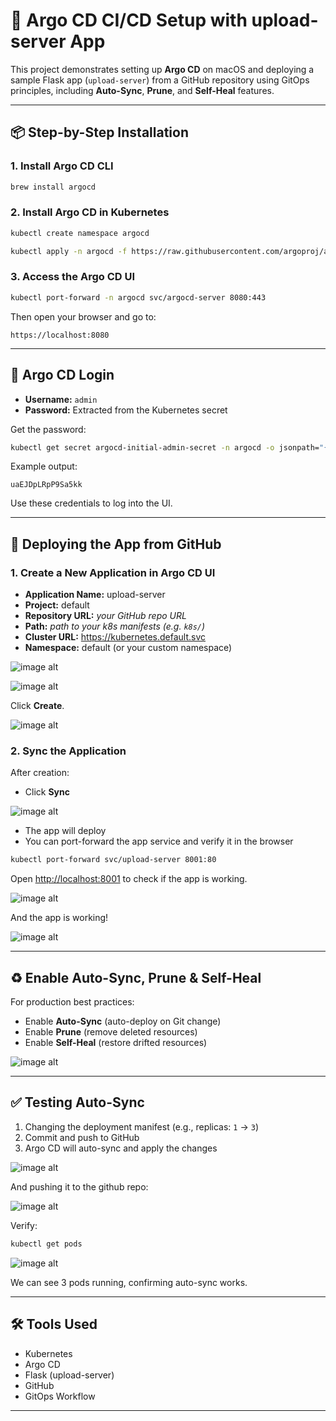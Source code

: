 # 🚀 Argo CD CI/CD Setup with upload-server App

This project demonstrates setting up **Argo CD** on macOS and deploying a sample Flask app (`upload-server`) from a GitHub repository using GitOps principles, including **Auto-Sync**, **Prune**, and **Self-Heal** features.

---

## 📦 Step-by-Step Installation

### 1. Install Argo CD CLI

```bash
brew install argocd
```

### 2. Install Argo CD in Kubernetes

```bash
kubectl create namespace argocd

kubectl apply -n argocd -f https://raw.githubusercontent.com/argoproj/argo-cd/stable/manifests/install.yaml
```

### 3. Access the Argo CD UI

```bash
kubectl port-forward -n argocd svc/argocd-server 8080:443
```

Then open your browser and go to:

```
https://localhost:8080
```

---

## 🔐 Argo CD Login

- **Username:** `admin`
- **Password:** Extracted from the Kubernetes secret

Get the password:

```bash
kubectl get secret argocd-initial-admin-secret -n argocd -o jsonpath="{.data.password}" | base64 --decode
```

Example output:

```
uaEJDpLRpP9Sa5kk
```

Use these credentials to log into the UI.

---

## 📁 Deploying the App from GitHub

### 1. Create a New Application in Argo CD UI

- **Application Name:** upload-server
- **Project:** default
- **Repository URL:** _your GitHub repo URL_
- **Path:** _path to your k8s manifests (e.g. `k8s/`)_
- **Cluster URL:** https://kubernetes.default.svc
- **Namespace:** default (or your custom namespace)

![image alt](https://github.com/Dpk808/Argo-CI_CD/blob/main/Screenshots/2.2%20Creating%20Argo%20App%20from%20repo.png) 



![image alt](https://github.com/Dpk808/Argo-CI_CD/blob/main/Screenshots/2.3%20Argo%20App%202.png)


Click **Create**.

![image alt](https://github.com/Dpk808/Argo-CI_CD/blob/main/Screenshots/2.4%20App%20created.png)


### 2. Sync the Application

After creation:

- Click **Sync**

  
![image alt](https://github.com/Dpk808/Argo-CI_CD/blob/main/Screenshots/2.6%20App%20Synced.png) 



- The app will deploy
- You can port-forward the app service and verify it in the browser

```bash
kubectl port-forward svc/upload-server 8001:80
```

Open [http://localhost:8001](http://localhost:8001) to check if the app is working. 


![image alt](https://github.com/Dpk808/Argo-CI_CD/blob/main/Screenshots/2.6%20App%20Synced.png) 


And the app is working!

![image alt](https://github.com/Dpk808/Argo-CI_CD/blob/main/Screenshots/2.75%20uploadserver%20is%20working.png) 



---

## ♻️ Enable Auto-Sync, Prune & Self-Heal

For production best practices:

- Enable **Auto-Sync** (auto-deploy on Git change)
- Enable **Prune** (remove deleted resources)
- Enable **Self-Heal** (restore drifted resources)

![image alt](https://github.com/Dpk808/Argo-CI_CD/blob/main/Screenshots/2.8%20Auto%20Sync%2C%20prune%20and%20self-heal.png)


---

## ✅ Testing Auto-Sync

1. Changing the deployment manifest (e.g., replicas: `1` → `3`)
2. Commit and push to GitHub
3. Argo CD will auto-sync and apply the changes



![image alt](https://github.com/Dpk808/Argo-CI_CD/blob/main/Screenshots/3.%20Test%20auto-sync%20by%20changing%20replicas%20form%201%20to%203.png) 

And pushing it to the github repo: 

![image alt](https://github.com/Dpk808/Argo-CI_CD/blob/main/Screenshots/3.2%20After%20pushing%20the%20edited%20deployment%20yaml%20.png)



Verify:

```bash
kubectl get pods
```


![image alt](https://github.com/Dpk808/Argo-CI_CD/blob/main/Screenshots/3.3%20Three%20pods%20are%20created%20instantly.png) 



We can see 3 pods running, confirming auto-sync works.

---

## 🛠️ Tools Used

- Kubernetes
- Argo CD
- Flask (upload-server)
- GitHub
- GitOps Workflow

---

